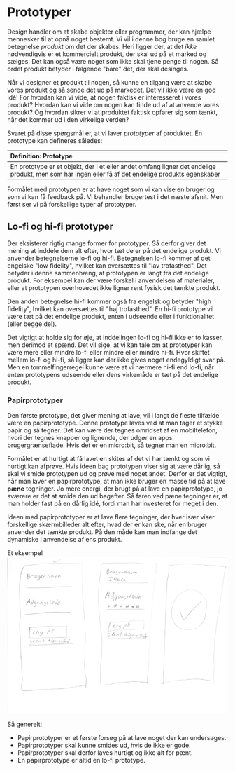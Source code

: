 # Prototyper

Design handler om at skabe objekter eller programmer, der kan hjælpe mennesker til at opnå noget bestemt. Vi vil i denne bog bruge en samlet betegnelse _produkt_ om det der skabes. Heri ligger der, at det _ikke_ nødvendigvis er et kommercielt produkt, der skal ud på et marked og sælges. Det kan også være noget som ikke skal tjene penge til nogen. Så ordet produkt betyder i følgende "bare" det, der skal desinges.

Når vi designer et produkt til nogen, så kunne en tilgang være at skabe vores produkt og så sende det ud på markedet. Det vil ikke være en god idé! For hvordan kan vi vide, at nogen faktisk er interesseret i vores produkt? Hvordan kan vi vide om nogen kan finde ud af at anvende vores produkt? Og hvordan sikrer vi at produktet faktisk opfører sig som tænkt, når det kommer ud i den virkelige verden?

Svaret på disse spørgsmål er, at vi laver _prototyper_ af produktet. En prototype kan defineres således:

|Definition: Prototype|
:-|
|En prototype er et objekt, der i et eller andet omfang ligner det endelige produkt, men som har ingen eller få af det endelige produkts egenskaber| 

Formålet med prototypen er at have noget som vi kan vise en bruger og som vi kan få feedback på. Vi behandler brugertest i det næste afsnit. Men først ser vi på forskellige typer af prototyper.

## Lo-fi og hi-fi prototyper

Der eksisterer rigtig mange former for prototyper. Så derfor giver det mening at inddele dem alt efter, hvor tæt de er på det endelige produkt. Vi anvender betegnelserne lo-fi og hi-fi. Betegnelsen lo-fi kommer af det engelske "low fidelity", hvilket kan oversættes til "lav trofasthed". Det betyder i denne sammenhæng, at prototypen er langt fra det endelige produkt. For eksempel kan der være forskel i anvendelsen af materialer, eller at prototypen overhovedet ikke ligner rent fysisk det tænkte produkt.

Den anden betegnelse hi-fi kommer også fra engelsk og betyder "high fidelity", hvilket kan oversættes til "høj trofasthed". En hi-fi prototype vil være tæt på det endelige produkt, enten i udseende eller i funktionalitet (eller begge del).

Det vigtigt at holde sig for øje, at inddelingen lo-fi og hi-fi ikke er to kasser, men derimod et spænd. Det vil sige, at vi kan tale om at prototyper kan være mere eller mindre lo-fi eller mindre eller mindre hi-fi. Hvor skiftet mellem lo-fi og hi-fi, så ligger kan der ikke gives noget endegyldigt svar på. Men en tommelfingerregel kunne være at vi nærmere hi-fi end lo-fi, når enten prototypens udseende eller dens virkemåde er tæt på det endelige produkt.

### Papirprototyper
Den første prototype, det giver mening at lave, vil i langt de fleste tilfælde være en papirprototype. Denne prototype laves ved at man tager et stykke papir og så tegner. Det kan være der tegnes omridset af en mobiltelefon, hvori der tegnes knapper og lignende, der udgør en apps brugergrænseflade. Hvis det er en micro:bit, så tegner man en micro:bit. 

Formålet er at hurtigt at få lavet en skites af det vi har tænkt og som vi hurtigt kan afprøve. Hvis ideen bag prototypen viser sig at være dårlig, så skal vi smide prototypen ud og prøve med noget andet. Derfor er det vigtigt, når man laver en papirprototype, at man ikke bruger en masse tid på at lave **pæne** tegninger. Jo mere energi, der brugt på at lave en papirprototype, jo sværere er det at smide den ud bagefter. Så faren ved pæne tegninger er, at man holder fast på en dårlig idé, fordi man har investeret for meget i den.

Ideen med papirprototyper er at lave flere tegninger, der hver især viser forskellige skærmbilleder alt efter, hvad der er kan ske, når en bruger anvender det tænkte produkt. På den måde kan man indfange det dynamiske i anvendelse af ens produkt.

Et eksempel
![Papirprototype](./assets/papirprototype.png)

Så generelt:
* Papirprototyper er et første forsøg på at lave noget der kan undersøges.
* Papirprototyper skal kunne smides ud, hvis de ikke er gode.
* Papirprototyper skal derfor laves hurtigt og ikke alt for pænt.
* En papirprototype er altid en lo-fi prototype.